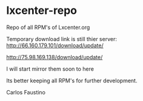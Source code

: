 # lxcenter-repo
Repo of all RPM's of Lxcenter.org

Temporary download link is still thier server:
http://66.160.179.101/download/update/

http://75.98.169.138/download/update/


I will start mirror them soon to here

Its better keeping all RPM's for further development.

Carlos Faustino

